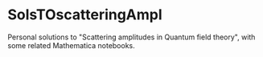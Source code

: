 # SolsTOscatteringAmpl
Personal solutions to "Scattering amplitudes in Quantum field theory", with some related Mathematica notebooks.
